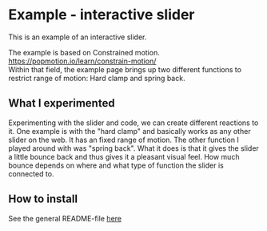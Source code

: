 # Example - interactive slider
This is an example of an interactive slider. 

The example is based on Constrained motion. https://popmotion.io/learn/constrain-motion/  
Within that field, the example page brings up two different functions to restrict range of motion: Hard clamp and spring back.


## What I experimented 
Experimenting with the slider and code, we can create different reactions to it. One example is with the "hard clamp" and basically works as any other slider on the web. It has an fixed range of motion.
The other function I played around with was "spring back". What it does is that it gives the slider a little bounce back and thus gives it a pleasant visual feel. How much bounce depends on where and what type of function the slider is connected to.

## How to install 
See the general README-file [here](https://github.com/karinOllermark/API-Lab-8/blob/master/README.md)